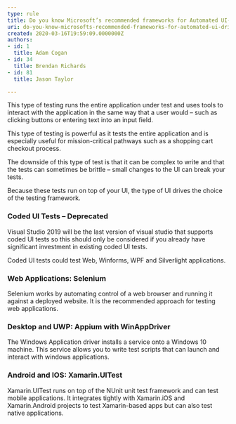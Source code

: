 ```yaml
---
type: rule
title: Do you know Microsoft’s recommended frameworks for Automated UI-driven Functional Testing?
uri: do-you-know-microsofts-recommended-frameworks-for-automated-ui-driven-functional-testing
created: 2020-03-16T19:59:09.0000000Z
authors:
- id: 1
  title: Adam Cogan
- id: 34
  title: Brendan Richards
- id: 81
  title: Jason Taylor

---
```




<span class='intro'> <p class="ssw15-rteElement-P">This type of testing runs the entire application under test and uses tools to interact with the application in the same way that a user would – such as clicking buttons or entering text into an input field.</p><div><p class="ssw15-rteElement-P">This type of testing is powerful as it tests the entire application and is especially useful for mission-critical pathways such as a shopping cart checkout process.</p><p class="ssw15-rteElement-P">The downside of this type of test is that it can be complex to write and that the tests can sometimes be brittle – small changes to the UI can break your tests.</p>Because these tests run on top of your UI, the type of UI drives the choice of the testing framework.<br></div> </span>

<h3 class="ssw15-rteElement-H3">​Coded UI Tests – Deprecated​​<br></h3><p class="ssw15-rteElement-P">Visual Studio 2019 will be the last version of visual studio that supports coded UI tests so this should only be considered if you already have significant investment in existing coded UI tests.​<br></p><p class="ssw15-rteElement-P">Coded UI tests could test Web, Winforms, WPF and Silverlight applications.​<br></p><h3 class="ssw15-rteElement-H3">​​Web Applications&#58; Selenium</h3><p class="ssw15-rteElement-P">Selenium works by automating control of a web browser and running it against a deployed website. It is the recommended approach for testing web applications.<br></p><h3 class="ssw15-rteElement-H3">​​Desktop and UWP&#58; Appium with WinAppDriver</h3><p>The Windows Application driver installs a service onto a Windows 10 machine. This service allows you to write test scripts that can launch and interact with windows applications.<br></p><h3 class="ssw15-rteElement-H3">Android and IOS&#58; Xam​​arin.UITest​​<br></h3><p>Xamarin.UITest runs on top of the NUnit unit test framework and can test mobile applications. It integrates tightly with Xamarin.iOS and Xamarin.Android projects to test Xamarin-based apps but can also test native applications.<br>​<br></p>


